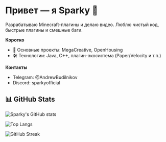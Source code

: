 # Привет — я Sparky 👋

Разрабатываю Minecraft-плагины и делаю видео. Люблю чистый код, быстрые плагины и смешные баги.

**Коротко**
- 🔧 Основные проекты: MegaCreative, OpenHousing
- 🛠 Технологии: Java, C++, плагин-экосистема (Paper/Velocity и т.п.)

**Контакты**
- Telegram: @AndrewBudilnikov
- Discord: sparkyofficial
## 📊 GitHub Stats

![Sparky's GitHub stats](https://github-readme-stats.vercel.app/api?username=SparkyOfficial&show_icons=true&theme=tokyonight)

![Top Langs](https://github-readme-stats.vercel.app/api/top-langs/?username=SparkyOfficial&layout=compact&theme=tokyonight)

![GitHub Streak](https://streak-stats.demolab.com?user=SparkyOfficial&theme=tokyonight)
